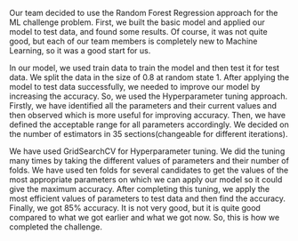 Our team decided to use the Random Forest Regression approach for the ML challenge problem. First, we built the basic model and applied our model to test data, and found some results. Of course, it was not quite good, but each of our team members is completely new to Machine Learning, so it was a good start for us. 

In our model, we used train data to train the model and then test it for test data. We split the data in the size of 0.8 at random state 1. After applying the model to test data successfully, we needed to improve our model by increasing the accuracy. So, we used the Hyperparameter tuning approach. Firstly, we have identified all the parameters and their current values and then observed which is more useful for improving accuracy. Then, we have defined the acceptable range for all parameters accordingly. We decided on the number of estimators in 35 sections(changeable for different iterations). 

We have used GridSearchCV for Hyperparameter tuning. We did the tuning many times by taking the different values of parameters and their number of folds. We have used ten folds for several candidates to get the values of the most appropriate parameters on which we can apply our model so it could give the maximum accuracy. After completing this tuning, we apply the most efficient values of parameters to test data and then find the accuracy. Finally, we got 85% accuracy. It is not very good, but it is quite good compared to what we got earlier and what we got now. So, this is how we completed the challenge.
